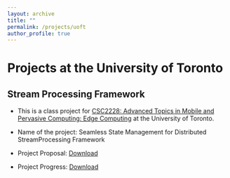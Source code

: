 ```yaml
---
layout: archive
title: ""
permalink: /projects/uoft
author_profile: true
---
```


# Projects at the University of Toronto

## Stream Processing Framework 

- This is a class project for [CSC2228: Advanced Topics in Mobile and Pervasive Computing: Edge Computing](http://www.cs.toronto.edu/~delara/courses/csc2228/) at the University of Toronto.

- Name of the project: Seamless State Management for Distributed StreamProcessing Framework
- Project Proposal: <a href="../files/Project_Proposal___Edge.pdf">Download</a>
- Project Progress: <a href="../files/Project_Progress_Report___Edge.pdf">Download</a>